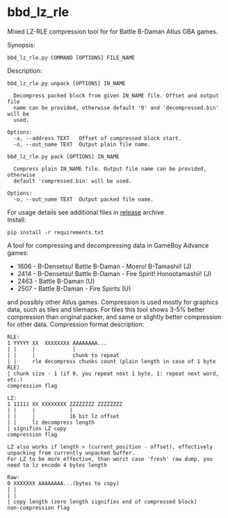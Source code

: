 # bbd_lz_rle
Mixed LZ-RLE compression tool for for Battle B-Daman Atlus GBA games.


Synopsis:
```
bbd_lz_rle.py COMMAND [OPTIONS] FILE_NAME
```
  
Description:
```
bbd_lz_rle.py unpack [OPTIONS] IN_NAME

  Decompress packed block from given IN_NAME file. Offset and output file
  name can be provided, otherwise default '0' and 'decompressed.bin' will be
  used.

Options:
  -a, --address TEXT   Offset of compressed block start.
  -o, --out_name TEXT  Output plain file name.
  
bbd_lz_rle.py pack [OPTIONS] IN_NAME

  Compress plain IN_NAME file. Output file name can be provided, otherwise
  default 'compressed.bin' will be used.

Options:
  -o, --out_name TEXT  Output packed file name.
```

For usage details see additional files in [release](https://github.com/romhack/bbd_lz_rle/releases/latest) archive.   
Install:
```
pip install -r requirements.txt
```
  
A tool for compressing and decompressing data in GameBoy Advance games: 
 - 1606 - B-Densetsu! Battle B-Daman - Moero! B-Tamashii! (J)
 - 2414 - B-Densetsu! Battle B-Daman - Fire Spirit! Honootamashii! (J)
 - 2463 - Battle B-Daman (U)
 - 2507 - Battle B-Daman - Fire Spirits (U)  
 
and possibly other Atlus games. Compression is used mostly for graphics data, such as tiles and tilemaps. For tiles this tool shows 3-5% better compression than original packer, and same or slightly better compression for other data.
Compression format description: 
```
RLE:
1 YYYYY XX  XXXXXXXX AAAAAAAA...
| |     |            |
| |     |            chunk to repeat
| |     rle decompress chunks count (plain length in case of 1 byte RLE)
| chunk size - 1 (if 0, you repeat next 1 byte, 1: repeat next word, etc.)
compression flag

LZ:     
1 11111 XX XXXXXXXX ZZZZZZZZ ZZZZZZZZ
| |     |           |
| |     |           16 bit lz offset
| |     lz decompress length
| signifies LZ copy
compression flag

LZ also works if length > (current_position - offset), effectively unpacking from currently unpacked buffer.
For LZ to be more effective, than worst case 'fresh' raw dump, you need to lz encode 4 bytes length

Raw:
0 XXXXXXX AAAAAAAA...(bytes to copy)
| |     
| |     
| copy length (zero length signifies end of compressed block)
non-compression flag

```